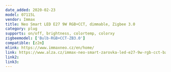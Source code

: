 ```yaml
---
date_added: 2020-02-23
model: 07115L
vendor: Immax
title: Neo Smart LED E27 9W RGB+CCT, dimmable, Zigbee 3.0
category: plug
supports: on/off, brightness, colortemp, colorxy
zigbeemodel: ['Bulb-RGB+CCT-ZB3.0']
compatible: [z2m]
mlink: https://www.immaxneo.cz/en/home/
link: https://www.alza.cz/immax-neo-smart-zarovka-led-e27-9w-rgb-cct-barevna-a-bila-stmivatelna-zigbee-3-0-d5878405.htm
link2: 
link3: 
---
```

